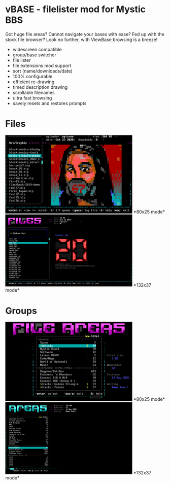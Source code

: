 # vBASE - filelister mod for Mystic BBS

Got huge file areas? Cannot navigate your bases with ease? Fed up with the stock file browser? Look no further, with ViewBase browsing is a breeze! 

* widescreen compatible
* group/base switcher
* file lister
* file extensions mod support
* sort (name/downloads/date)
* 100% configurable
* efficient re-drawing
* timed description drawing
* scrollable filenames
* ultra fast browsing
* savely resets and restores prompts

# Files

<img src="screenshot - files 80x25.png" alt="80x25" width="400"/>
*80x25 mode*

<img src="screenshot - files 132x37.png" alt="132x37" width="400"/>
*132x37 mode*

# Groups

<img src="screenshot - groups 80x25.png" alt="80x25" width="400"/>
*80x25 mode*

<img src="screenshot - groups 132x37.png" alt="132x37" width="400"/>
*132x37 mode*

